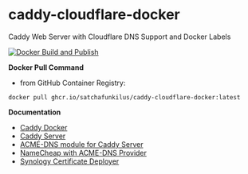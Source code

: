 # caddy-cloudflare-docker
Caddy Web Server with Cloudflare DNS Support and Docker Labels

[![Docker Build and Publish](https://github.com/satchafunkilus/caddy-cloudflare-docker/actions/workflows/docker-publish.yml/badge.svg)](https://github.com/satchafunkilus/caddy-cloudflare-docker/actions/workflows/docker-publish.yml)

**Docker Pull Command**

* from GitHub Container Registry: 

```
docker pull ghcr.io/satchafunkilus/caddy-cloudflare-docker:latest
```


**Documentation**

* [Caddy Docker](https://hub.docker.com/_/caddy)
* [Caddy Server](https://caddyserver.com/docs/)
* [ACME-DNS module for Caddy Server](https://github.com/caddy-dns/acmedns)
* [NameCheap with ACME-DNS Provider](https://caddy.community/t/namecheap-with-acme-dns-provider/18944)
* [Synology Certificate Deployer](https://github.com/timelordx/synology-cert-deploy)
